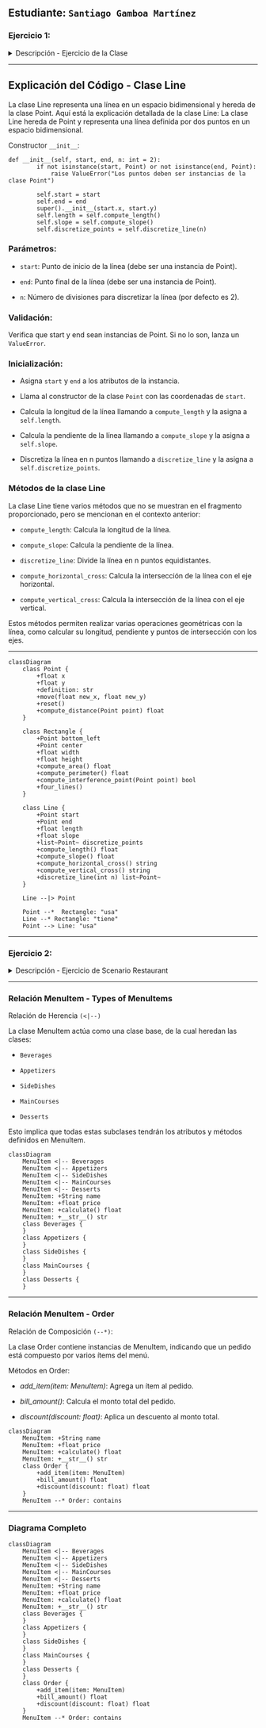 ## Estudiante: `Santiago Gamboa Martínez`

### Ejercicio 1:

<details><summary>Descripción - Ejercicio de la Clase</summary>

1. Create a repo with the class exercise

- `length`, `slope`, `start`, `end`: Instance attributes, two of them being points (so a line is composed at least of two points).

- _compute_length()_: should return the line´s length.

- _compute_slope()_: should return the slope of the line from tje horizontal in deg.

- _compute_horizontal_cross()_: should return if exists the intersection with x-axis.

- _compute_vertical_cross()_: should return if exists the intersection with y-axis.

- Redefine the class Rectangle, adding a new method of initialization using 4 Lines (composition at its best, a rectangle is compose of 4 lines).

Optional: Define a method called discretize_line() that creates an array on n equally spaced points in the line and assigned as a instance attribute.

## Clase Línea
```mermaid
classDiagram
    class Line {
      +float length
      +float slope
      +Point start
      +Point end
      +__init__(self, start, end)
      +compute_length()
      +compute_slope()
      +compute_horizontal_cross()
      +compute_vertical_cross()
    }
``` 

</details>

----------------------------------------------------------------

## Explicación del Código - Clase Line

La clase Line representa una línea en un espacio bidimensional y hereda de la clase Point. Aquí está la explicación detallada de la clase Line:
La clase Line hereda de Point y representa una línea definida por dos puntos en un espacio bidimensional.

Constructor `__init__`:

```
def __init__(self, start, end, n: int = 2):
        if not isinstance(start, Point) or not isinstance(end, Point):
            raise ValueError("Los puntos deben ser instancias de la clase Point") 
            
        self.start = start
        self.end = end
        super().__init__(start.x, start.y)
        self.length = self.compute_length()
        self.slope = self.compute_slope()
        self.discretize_points = self.discretize_line(n)
```
### Parámetros:

- `start`: Punto de inicio de la línea (debe ser una instancia de Point).

- `end`: Punto final de la línea (debe ser una instancia de Point).

- `n`: Número de divisiones para discretizar la línea (por defecto es 2).

### Validación:

Verifica que start y end sean instancias de Point. Si no lo son, lanza un `ValueError`.

### Inicialización:

- Asigna `start` y `end` a los atributos de la instancia.

- Llama al constructor de la clase `Point` con las coordenadas de `start`.

- Calcula la longitud de la línea llamando a `compute_length` y la asigna a `self.length`.

- Calcula la pendiente de la línea llamando a `compute_slope` y la asigna a `self.slope`.

- Discretiza la línea en n puntos llamando a `discretize_line` y la asigna a `self.discretize_points`.

### Métodos de la clase Line

La clase Line tiene varios métodos que no se muestran en el fragmento proporcionado, pero se mencionan en el contexto anterior:

- `compute_length`: Calcula la longitud de la línea.

- `compute_slope`: Calcula la pendiente de la línea.

- `discretize_line`: Divide la línea en n puntos equidistantes.

- `compute_horizontal_cross`: Calcula la intersección de la línea con el eje horizontal.

- `compute_vertical_cross`: Calcula la intersección de la línea con el eje vertical.

Estos métodos permiten realizar varias operaciones geométricas con la línea, como calcular su longitud, pendiente y puntos de intersección con los ejes.

------

``` mermaid
classDiagram
    class Point {
        +float x
        +float y
        +definition: str
        +move(float new_x, float new_y)
        +reset()
        +compute_distance(Point point) float
    }

    class Rectangle {
        +Point bottom_left
        +Point center
        +float width
        +float height
        +compute_area() float
        +compute_perimeter() float
        +compute_interference_point(Point point) bool
        +four_lines()
    }

    class Line {
        +Point start
        +Point end
        +float length
        +float slope
        +list~Point~ discretize_points
        +compute_length() float
        +compute_slope() float
        +compute_horizontal_cross() string
        +compute_vertical_cross() string
        +discretize_line(int n) list~Point~
    }

    Line --|> Point

    Point --*  Rectangle: "usa"
    Line --* Rectangle: "tiene"
    Point --> Line: "usa"
```


----------------

### Ejercicio 2:

<details><summary>Descripción - Ejercicio de Scenario Restaurant</summary>

2. Restaurant scenario: You want to design a program to calculate the bill for a customer's order in a restaurant.

- Define a base class MenuItem: This class should have attributes like `name`, `price`, and a method to calculate the total price.

- Create subclasses for different types of menu items: Inherit from MenuItem and define properties specific to each type (e.g., `Beverage`, `Appetizer`, `MainCourse`).

- Define an Order class: This class should have a list of MenuItem objects and methods to add items, calculate the total bill amount, and potentially apply specific discounts based on the order composition.

Create a class diagram with all classes and their relationships. The menu should have at least 10 items. The code should follow PEP8 rules.
</details>

------

### Relación MenuItem - Types of MenuItems

Relación de Herencia `(<|--)`

La clase MenuItem actúa como una clase base, de la cual heredan las clases:

- `Beverages` 

- `Appetizers` 

- `SideDishes` 

- `MainCourses`

- `Desserts`

Esto implica que todas estas subclases tendrán los atributos y métodos definidos en MenuItem.

``` mermaid
classDiagram
    MenuItem <|-- Beverages
    MenuItem <|-- Appetizers
    MenuItem <|-- SideDishes
    MenuItem <|-- MainCourses
    MenuItem <|-- Desserts
    MenuItem: +String name
    MenuItem: +float price
    MenuItem: +calculate() float
    MenuItem: +__str__() str
    class Beverages {
    }
    class Appetizers {
    }
    class SideDishes {
    }
    class MainCourses {
    }
    class Desserts {
    }

```

---

### Relación MenuItem - Order

Relación de Composición `(--*)`:

La clase Order contiene instancias de MenuItem, indicando que un pedido está compuesto por varios ítems del menú.

Métodos en Order:

- _add_item(item: MenuItem)_: Agrega un ítem al pedido.

- _bill_amount()_: Calcula el monto total del pedido.

- _discount(discount: float)_: Aplica un descuento al monto total.

```mermaid
classDiagram
    MenuItem: +String name
    MenuItem: +float price
    MenuItem: +calculate() float
    MenuItem: +__str__() str
    class Order {
        +add_item(item: MenuItem)
        +bill_amount() float
        +discount(discount: float) float
    }
    MenuItem --* Order: contains
```

------

### Diagrama Completo

```mermaid
classDiagram
    MenuItem <|-- Beverages
    MenuItem <|-- Appetizers
    MenuItem <|-- SideDishes
    MenuItem <|-- MainCourses
    MenuItem <|-- Desserts
    MenuItem: +String name
    MenuItem: +float price
    MenuItem: +calculate() float
    MenuItem: +__str__() str
    class Beverages {
    }
    class Appetizers {
    }
    class SideDishes {
    }
    class MainCourses {
    }
    class Desserts {
    }
    class Order {
        +add_item(item: MenuItem)
        +bill_amount() float
        +discount(discount: float) float
    }
    MenuItem --* Order: contains
```
